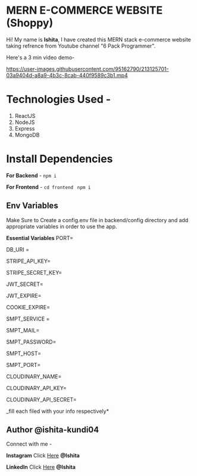 # MERN E-COMMERCE WEBSITE (Shoppy)

Hi! My name is **Ishita**, I have created this MERN stack e-commerce website taking refrence from Youtube channel "6 Pack Programmer".

Here's a 3 min video demo-

https://user-images.githubusercontent.com/95162790/213125701-03a9404d-a8a9-4b3c-8cab-440f9589c3b1.mp4


# Technologies Used -

1. ReactJS
2. NodeJS
3. Express
4. MongoDB

# Install Dependencies

**For Backend** - `npm i`

**For Frontend** - `cd frontend` ` npm i`

## Env Variables

Make Sure to Create a config.env file in backend/config directory and add appropriate variables in order to use the app.

**Essential Variables**
PORT=

DB_URI =

STRIPE_API_KEY=

STRIPE_SECRET_KEY=

JWT_SECRET=

JWT_EXPIRE=

COOKIE_EXPIRE=

SMPT_SERVICE =

SMPT_MAIL=

SMPT_PASSWORD=

SMPT_HOST=

SMPT_PORT=

CLOUDINARY_NAME=

CLOUDINARY_API_KEY=

CLOUDINARY_API_SECRET=

\_fill each filed with your info respectively\*

## Author @ishita-kundi04

Connect with me - 

**Instagram** Click [Here](https://www.instagram.com/ishita.kundi) **@Ishita**

**LinkedIn** Click [Here](https://www.linkedin.com/in/ishita-kundi-b648141b6/) **@Ishita**
